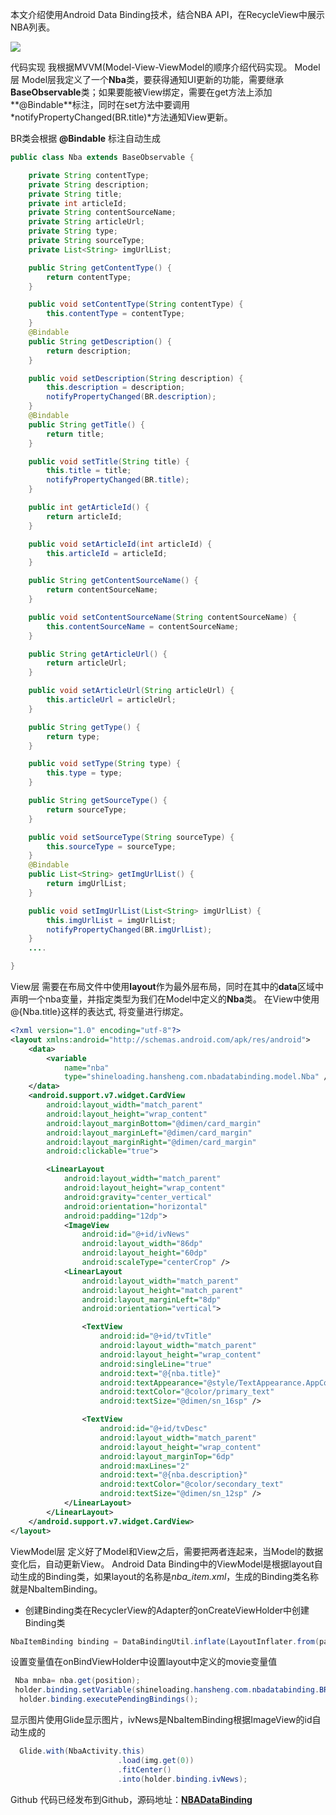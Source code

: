本文介绍使用Android Data Binding技术，结合NBA API，在RecycleView中展示NBA列表。

![](http://upload-images.jianshu.io/upload_images/1990324-897954f7f066e08a.gif?imageMogr2/auto-orient/strip)

代码实现
我根据MVVM(Model-View-ViewModel的顺序介绍代码实现。
Model层
Model层我定义了一个**Nba**类，要获得通知UI更新的功能，需要继承**BaseObservable**类；如果要能被View绑定，需要在get方法上添加**@Bindable**标注，同时在set方法中要调用*notifyPropertyChanged(BR.title)*方法通知View更新。

BR类会根据 **@Bindable** 标注自动生成
```java
public class Nba extends BaseObservable {

    private String contentType;
    private String description;
    private String title;
    private int articleId;
    private String contentSourceName;
    private String articleUrl;
    private String type;
    private String sourceType;
    private List<String> imgUrlList;

    public String getContentType() {
        return contentType;
    }

    public void setContentType(String contentType) {
        this.contentType = contentType;
    }
    @Bindable
    public String getDescription() {
        return description;
    }

    public void setDescription(String description) {
        this.description = description;
        notifyPropertyChanged(BR.description);
    }
    @Bindable
    public String getTitle() {
        return title;
    }

    public void setTitle(String title) {
        this.title = title;
        notifyPropertyChanged(BR.title);
    }

    public int getArticleId() {
        return articleId;
    }

    public void setArticleId(int articleId) {
        this.articleId = articleId;
    }

    public String getContentSourceName() {
        return contentSourceName;
    }

    public void setContentSourceName(String contentSourceName) {
        this.contentSourceName = contentSourceName;
    }

    public String getArticleUrl() {
        return articleUrl;
    }

    public void setArticleUrl(String articleUrl) {
        this.articleUrl = articleUrl;
    }

    public String getType() {
        return type;
    }

    public void setType(String type) {
        this.type = type;
    }

    public String getSourceType() {
        return sourceType;
    }

    public void setSourceType(String sourceType) {
        this.sourceType = sourceType;
    }
    @Bindable
    public List<String> getImgUrlList() {
        return imgUrlList;
    }

    public void setImgUrlList(List<String> imgUrlList) {
        this.imgUrlList = imgUrlList;
        notifyPropertyChanged(BR.imgUrlList);
    }
    ....

}

```
View层
需要在布局文件中使用**layout**作为最外层布局，同时在其中的**data**区域中声明一个nba变量，并指定类型为我们在Model中定义的**Nba**类。
在View中使用@{Nba.title}这样的表达式, 将变量进行绑定。
```xml
<?xml version="1.0" encoding="utf-8"?>
<layout xmlns:android="http://schemas.android.com/apk/res/android">
    <data>
        <variable
            name="nba"
            type="shineloading.hansheng.com.nbadatabinding.model.Nba" />
    </data>
    <android.support.v7.widget.CardView
        android:layout_width="match_parent"
        android:layout_height="wrap_content"
        android:layout_marginBottom="@dimen/card_margin"
        android:layout_marginLeft="@dimen/card_margin"
        android:layout_marginRight="@dimen/card_margin"
        android:clickable="true">

        <LinearLayout
            android:layout_width="match_parent"
            android:layout_height="wrap_content"
            android:gravity="center_vertical"
            android:orientation="horizontal"
            android:padding="12dp">
            <ImageView
                android:id="@+id/ivNews"
                android:layout_width="86dp"
                android:layout_height="60dp"
                android:scaleType="centerCrop" />
            <LinearLayout
                android:layout_width="match_parent"
                android:layout_height="match_parent"
                android:layout_marginLeft="8dp"
                android:orientation="vertical">

                <TextView
                    android:id="@+id/tvTitle"
                    android:layout_width="match_parent"
                    android:layout_height="wrap_content"
                    android:singleLine="true"
                    android:text="@{nba.title}"
                    android:textAppearance="@style/TextAppearance.AppCompat.Title"
                    android:textColor="@color/primary_text"
                    android:textSize="@dimen/sn_16sp" />

                <TextView
                    android:id="@+id/tvDesc"
                    android:layout_width="match_parent"
                    android:layout_height="wrap_content"
                    android:layout_marginTop="6dp"
                    android:maxLines="2"
                    android:text="@{nba.description}"
                    android:textColor="@color/secondary_text"
                    android:textSize="@dimen/sn_12sp" />
            </LinearLayout>
        </LinearLayout>
    </android.support.v7.widget.CardView>
</layout>
```
ViewModel层
定义好了Model和View之后，需要把两者连起来，当Model的数据变化后，自动更新View。
Android Data Binding中的ViewModel是根据layout自动生成的Binding类，如果layout的名称是*nba_item.xml*，生成的Binding类名称就是NbaItemBinding。

+ 创建Binding类在RecyclerView的Adapter的onCreateViewHolder中创建Binding类
```java
NbaItemBinding binding = DataBindingUtil.inflate(LayoutInflater.from(parent.getContext()),  R.layout.nba_item, parent, false);
```
设置变量值在onBindViewHolder中设置layout中定义的movie变量值
```java
 Nba mnba= nba.get(position);
 holder.binding.setVariable(shineloading.hansheng.com.nbadatabinding.BR.nba, mnba);
  holder.binding.executePendingBindings();
```
显示图片使用Glide显示图片，ivNews是NbaItemBinding根据ImageView的id自动生成的
```java
  Glide.with(NbaActivity.this)
                        .load(img.get(0))
                        .fitCenter()
                        .into(holder.binding.ivNews);
```

Github
代码已经发布到Github，源码地址：**[NBADataBinding](https://github.com/fuqinwu/NBADataBinding)**
